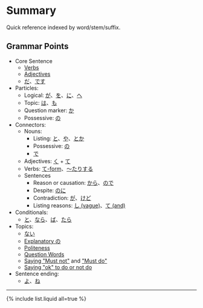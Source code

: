 # Summary

Quick reference indexed by word/stem/suffix.

## Grammar Points

- Core Sentence
	- [Verbs](verbs)
	- [Adjectives](・い)
	- [だ](だ)、[です](です)
- Particles:
	- Logical: [が](が)、[を](を)、[に](に)、[へ](へ)
	- Topic: [は](は)、[も](も)
	- Question marker: [か](か)
	- Possessive: [の](の)
- Connectors: 
	- Nouns:
		- Listing: [と](と)、[や](や)、[とか](とか)
		- Possessive: [の](の)
		- [で](で)
	- Adjectives: [く](・く) + [て](・て)
	- Verbs: [て-form](・て)、[～たりする](・たりする)
	- Sentences
		- Reason or causation: [から](から)、[ので](ので)
		- Despite: [のに](のに)
		- Contradiction: [が](が)、[けど](けど)
		- Listing reasons: [し (vague)](し)、[て (and)](・て)
- Conditionals:
	- [と](と)、[なら](なら)、[ば](・ば)、[たら](・たら)
- Topics:
	- [ない](ない)
	- [Explanatory の](の)
	- [Politeness](politeness)
	- [Question Words](question-words)
	- [Saying "Must not"](must-not) and ["Must do"](must-do)
	- [Saying "ok" to do or not do](ok-to-do.md)
- Sentence ending:
	- [よ](よ)、[ね](ね)

---

{% include list.liquid all=true %}
